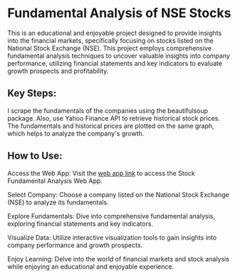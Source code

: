 # Fundamental Analysis of NSE Stocks 
This is an educational and enjoyable project designed to provide insights into the financial markets, specifically focusing on stocks listed on the National Stock Exchange (NSE). 
This project employs comprehensive fundamental analysis techniques to uncover valuable insights into company performance, utilizing financial statements and key indicators to evaluate growth prospects and profitability.

## Key Steps:
I scrape the fundamentals of the companies using the beautifulsoup package. Also, use Yahoo Finance API to retrieve historical stock prices. The fundamentals and historical prices are plotted on the same graph, which helps to analyze the company's growth.

## How to Use:
Access the Web App: Visit the [web app link](https://ajinkyabankar-fundamental-analysis-app-i11dik.streamlit.app) to access the Stock Fundamental Analysis Web App.

Select Company: Choose a company listed on the National Stock Exchange (NSE) to analyze its fundamentals.

Explore Fundamentals: Dive into comprehensive fundamental analysis, exploring financial statements and key indicators.

Visualize Data: Utilize interactive visualization tools to gain insights into company performance and growth prospects.

Enjoy Learning: Delve into the world of financial markets and stock analysis while enjoying an educational and enjoyable experience.
